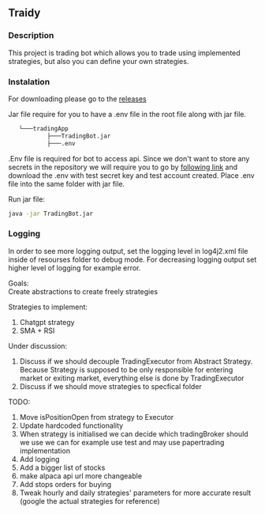## Traidy

### Description
This project is trading bot which allows you to trade using implemented strategies, but also you can define your own strategies.

### Instalation 

For downloading please go to the [releases](https://github.com/Lumberj3ck/TradingBot/releases)

Jar file require for you to have a .env file in the root file along with jar file.

```bash
   └───tradingApp  
           ├───TradingBot.jar  
           ├───.env
```

.Env file is required for bot to access api. Since we don't want to store any secrets in the repository we will require you to go by [following link](www.google.com) and download the .env with test secret key and test account created. Place .env file into the same folder with jar file.

Run jar file:
```bash
java -jar TradingBot.jar
```

### Logging 

In order to see more logging output, set the logging level in log4j2.xml file inside of resourses folder to debug mode. For decreasing logging output set higher level of logging for example error. 


Goals:  
Create abstractions to create freely strategies


Strategies to implement:

1. Chatgpt strategy
2. SMA + RSI


Under discussion:

1. Discuss if we should decouple TradingExecutor from Abstract Strategy.  Because Strategy is supposed to be only responsible for entering market or exiting market, everything else is done by TradingExecutor
2. Discuss if we should move strategies to specfical folder


TODO:

1. Move isPositionOpen from strategy to Executor
2. Update hardcoded functionality  
3. When strategy is initialised we can decide which tradingBroker should we use we can for example use test and may use papertrading implementation  
4. Add logging  
5. Add a bigger list of stocks  
6. make alpaca api url more changeable  
7. Add stops orders for buying
8. Tweak hourly and daily strategies' parameters for more accurate result (google the actual strategies for reference)

